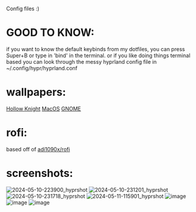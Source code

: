 Config files :)

# GOOD TO KNOW:
if you want to know the default keybinds from my dotfiles, you can press Super+B or type in 'bind' in the terminal. or if you like doing things terminal based you can look through the messy hyprland config file in ~/.config/hypr/hyprland.conf

# wallpapers:
[Hollow Knight](https://github.com/SherLock707/hyprland_dots/tree/main/Pictures%2Fwallpapers)
[MacOS](https://512pixels.net/projects/default-mac-wallpapers-in-5k/)
[GNOME](https://gitlab.gnome.org/GNOME/gnome-backgrounds)

# rofi:
based off of [adi1090x/rofi](https://github.com/adi1090x/rofi)

# screenshots:
![2024-05-10-223900_hyprshot](https://github.com/Spelis/dotfiles/assets/152774420/24154008-b9f0-4e67-be75-0ac01e33c81b)
![2024-05-10-231201_hyprshot](https://github.com/Spelis/dotfiles/assets/152774420/bba6e38b-726c-438f-9236-aca1c5d0ed52)
![2024-05-10-231718_hyprshot](https://github.com/Spelis/dotfiles/assets/152774420/88479ffc-9b4b-4c8a-8df6-e33f894f343d)
![2024-05-11-115901_hyprshot](https://github.com/Spelis/dotfiles/assets/152774420/6542587e-8dd6-4e28-997f-5e6279b6dfbe)
![image](https://github.com/Spelis/dotfiles/assets/152774420/4f00f556-ab9e-4b04-b66f-dba810e7b28b)
![image](https://github.com/Spelis/dotfiles/assets/152774420/73deaa17-c69c-4480-a1bc-e119384ce3b4)
![image](https://github.com/Spelis/dotfiles/assets/152774420/da95159e-2b09-4644-bd1f-a8a103918d92)
